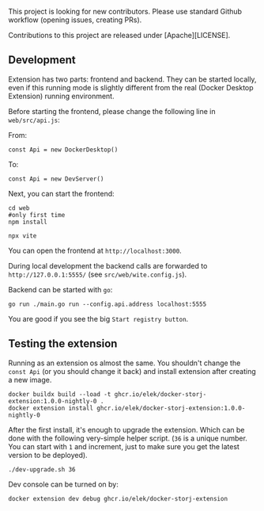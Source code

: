
This project is looking for new contributors. Please use standard Github workflow (opening issues, creating PRs).  

Contributions to this project are released under [Apache][LICENSE].

## Development

Extension has two parts: frontend and backend. They can be started locally, even if this running mode is slightly different from the real (Docker Desktop Extension) running environment. 


Before starting the frontend, please change the following line in `web/src/api.js`:

From:

```
const Api = new DockerDesktop()
```

To:

```
const Api = new DevServer()
```

Next, you can start the frontend: 

```
cd web
#only first time
npm install

npx vite
```


You can open the frontend at `http://localhost:3000`.

During local development the backend calls are forwarded to `http://127.0.0.1:5555/` (see `src/web/wite.config.js`). 

Backend can be started with `go`:

```
go run ./main.go run --config.api.address localhost:5555 
```

You are good if you see the big `Start registry button`.

## Testing the extension

Running as an extension os almost the same. You shouldn't change the `const Api` (or you should change it back) and install extension after creating a new image.

```
docker buildx build --load -t ghcr.io/elek/docker-storj-extension:1.0.0-nightly-0 .
docker extension install ghcr.io/elek/docker-storj-extension:1.0.0-nightly-0
```

After the first install, it's enough to upgrade the extension. Which can be done with the following very-simple helper script. (`36` is a unique number. You can start with `1` and increment, just to make sure you get the latest version to be deployed).

```
./dev-upgrade.sh 36
```

Dev console can be turned on by:

```
docker extension dev debug ghcr.io/elek/docker-storj-extension
```
